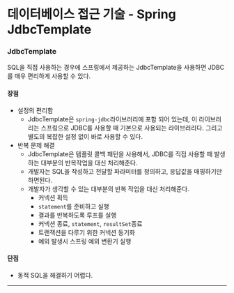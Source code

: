 # 데이터베이스 접근 기술 - Spring JdbcTemplate
### JdbcTemplate
SQL을 직접 사용하는 경우에 스프링에서 제공하는 JdbcTemplate을 사용하면
JDBC를 매우 편리하게 사용할 수 있다.

#### 장점
* 설정의 편리함
  * JdbcTemplate은 ```spring-jdbc```라이브러리에 포함 되어 있는데, 
  이 라이브러리는 스프링으로 JDBC를 사용할 때 기본으로 사용되는 라이브러리다.
  그리고 별도의 복잡한 설정 없이 바로 사용할 수 있다.
* 반복 문제 해결
  * JdbcTemplate은 템플릿 콜백 패턴을 사용해서,
  JDBC를 직접 사용할 때 발생하는 대부분의 반복작업을 대신 처리해준다.
  * 개발자는 SQL을 작성하고 전달할 파라미터를 정의하고, 응답값을 매핑하기만 하면된다.
  * 개발자가 생각할 수 있는 대부분의 반복 작업을 대신 처리해준다.
    * 커넥션 획득
    * ```statement```를 준비하고 실행
    * 결과를 반복하도록 루프를 실행
    * 커넥션 종료, ```statement```, ```resultSet```종료
    * 트랜잭션을 다루기 위한 커넥션 동기화
    * 예외 발생시 스프링 예외 변환기 실행
#### 단점

* 동적 SQL을 해결하기 어렵다.
***